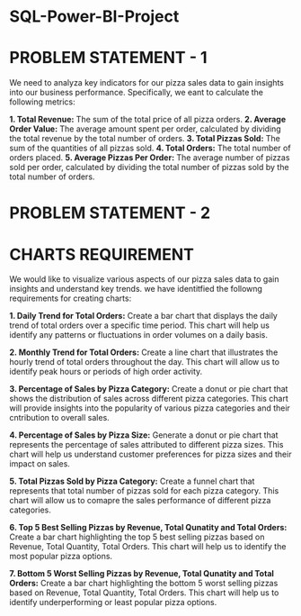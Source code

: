 # SQL-Power-BI-Project

# PROBLEM STATEMENT - 1
We need to analyza key indicators for our pizza sales data to gain insights into our business performance. Specifically, we eant to calculate the following metrics:

**1. Total Revenue:** The sum of the total price of all pizza orders.
**2. Average Order Value:** The average amount spent per order, calculated by dividing the total revenue by the total number of orders. 
**3. Total Pizzas Sold:** The sum of the quantities of all pizzas sold.
**4. Total Orders:** The total number of orders placed.
**5. Average Pizzas Per Order:** The average number of pizzas sold per order, calculated by dividing the total number of pizzas sold by the total number of orders.

# PROBLEM STATEMENT - 2
# CHARTS REQUIREMENT
We would like to visualize various aspects of our pizza sales data to gain insights and understand key trends. we have identitfied the followng requirements for creating charts:

**1. Daily Trend for Total Orders:**
Create a bar chart that displays the daily trend of total orders over a specific time period. This chart will help us identify any patterns or fluctuations in order volumes on a daily basis.

**2. Monthly Trend for Total Orders:**
Create a line chart that illustrates the hourly trend of total orders throughout the day. This chart will allow us to identify peak hours or periods of high order activity.

**3. Percentage of Sales by Pizza Category:**
Create a donut or pie chart that shows the distribution of sales across different pizza categories. This chart will provide insights into the popularity of various pizza categories and their cntribution to overall sales.

**4. Percentage of Sales by Pizza Size:**
Generate a donut or pie chart that represents the percentage of sales attributed to different pizza sizes. This chart will help us understand customer preferences for pizza sizes and their impact on sales.

**5. Total Pizzas Sold by Pizza Category:**
Create a funnel chart that represents that total number of pizzas sold for each pizza category. This chart will allow us to comapre the sales performance of different pizza categories.

**6. Top 5 Best Selling Pizzas by Revenue, Total Qunatity and Total Orders:**
Create a bar chart highlighting the top 5 best selling pizzas based on Revenue, Total Quantity, Total Orders. This chart will help us to identify the most popular pizza options.

**7. Bottom 5 Worst Selling Pizzas by Revenue, Total Qunatity and Total Orders:**
Create a bar chart highlighting the bottom 5 worst selling pizzas based on Revenue, Total Quantity, Total Orders. This chart will help us to identify underperforming or least popular pizza options. 















